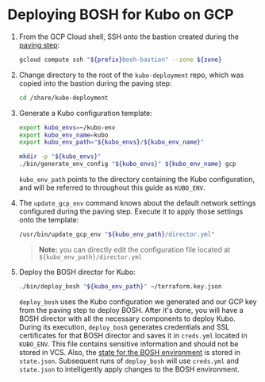 # Deploying BOSH for Kubo on GCP

1. From the GCP Cloud shell, SSH onto the bastion created during the [paving step](paving.md):

    ```bash
    gcloud compute ssh "${prefix}bosh-bastion" --zone ${zone}
    ```
    
1. Change directory to the root of the `kubo-deployment` repo, which was copied into the bastion during the paving step:

    ```bash
    cd /share/kubo-deployment
    ```
    
1. Generate a Kubo configuration template:

    ```bash
    export kubo_envs=~/kubo-env
    export kubo_env_name=kubo
    export kubo_env_path="${kubo_envs}/${kubo_env_name}"

    mkdir -p "${kubo_envs}"
    ./bin/generate_env_config "${kubo_envs}" ${kubo_env_name} gcp
    ```

    `kubo_env_path` points to the directory containing the Kubo configuration, and will be referred to throughout this guide as `KUBO_ENV`.

1. The `update_gcp_env` command knows about the default network settings configured during the paving step. Execute it to apply those settings onto the template:

    ```bash
    /usr/bin/update_gcp_env "${kubo_env_path}/director.yml"
    ```

    > **Note:** you can directly edit the configuration file located at `${kubo_env_path}/director.yml`

1. Deploy the BOSH director for Kubo:
    
    ```bash
    ./bin/deploy_bosh "${kubo_env_path}" ~/terraform.key.json
    ```

    `deploy_bosh` uses the Kubo configuration we generated and our GCP key from the paving step to deploy BOSH. After it's done, you will have a BOSH director with all the necessary components to deploy Kubo. During its execution, `deploy_bosh` generates credentials and SSL certificates for that BOSH director and saves it in `creds.yml` located in `KUBO_ENV`. This file contains sensitive information and should not be stored in VCS. Also, the [state for the BOSH environment](https://bosh.io/docs/cli-envs.html#deployment-state) is stored in `state.json`. Subsequent runs of `deploy_bosh` will use `creds.yml` and `state.json` to intelligently apply changes to the BOSH environment.

